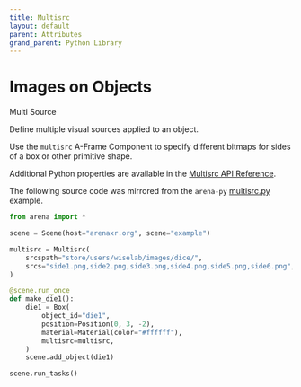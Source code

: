 ```yaml
---
title: Multisrc
layout: default
parent: Attributes
grand_parent: Python Library
---
```


# Images on Objects

Multi Source

Define multiple visual sources applied to an object.

Use the `multisrc` A-Frame Component to specify different bitmaps for sides of a box or other primitive shape.

Additional Python properties are available in the [Multisrc API Reference](/content/python-api/attributes/multisrc).

The following source code was mirrored from the `arena-py` [multisrc.py](https://github.com/arenaxr/arena-py/blob/master/examples/attributes/multisrc.py) example.

```python
from arena import *

scene = Scene(host="arenaxr.org", scene="example")

multisrc = Multisrc(
    srcspath="store/users/wiselab/images/dice/",
    srcs="side1.png,side2.png,side3.png,side4.png,side5.png,side6.png",
)

@scene.run_once
def make_die1():
    die1 = Box(
        object_id="die1",
        position=Position(0, 3, -2),
        material=Material(color="#ffffff"),
        multisrc=multisrc,
    )
    scene.add_object(die1)

scene.run_tasks()
```
